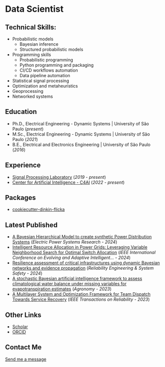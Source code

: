 # Data Scientist

## Technical Skills:

- Probabilistic models
  - Bayesian inference
  - Structured probabilistic models
- Programming skills
  - Probabilistic programming
  - Python programming and packaging
  - CI/CD workflows automation
  - Data pipeline automation
- Statistical signal processing
- Optimization and metaheuristics
- Geoprocessing
- Networked systems

## Education

- Ph.D., Electrical Engineering - Dynamic Systems | University of São Paulo (_present_)
- M.Sc., Electrical Engineering - Dynamic Systems | University of São Paulo (_2021_)
- B.E., Electrical and Electronics Engineering | University of São Paulo (_2016_)

## Experience

- [Signal Processing Laboratory](http://www1.sel.eesc.usp.br/lps/) (_2019 - present_)
- [Center for Artificial Intelligence - C4AI](https://c4ai.inova.usp.br/) (_2022 -
  present_)

## Packages

- [cookiecutter-dinkin-flicka](https://github.com/luizdesuo/cookiecutter-dinkin-flicka)

<!-- latest_published starts -->
## Latest Published

- [A Bayesian Hierarchical Model to create synthetic Power Distribution Systems](https://scholar.google.com/citations?view_op=view_citation&hl=en&user=YLWr2gsAAAAJ&sortby=pubdate&citation_for_view=YLWr2gsAAAAJ:hqOjcs7Dif8C) (_Electric Power Systems Research  - 2024_)
- [Intelligent Resource Allocation in Power Grids: Leveraging Variable Neighborhood Search for Optimal Switch Allocation](https://scholar.google.com/citations?view_op=view_citation&hl=en&user=YLWr2gsAAAAJ&sortby=pubdate&citation_for_view=YLWr2gsAAAAJ:UebtZRa9Y70C) (_IEEE International Conference on Evolving and Adaptive Intelligent… - 2024_)
- [Resilience assessment of critical infrastructures using dynamic Bayesian networks and evidence propagation](https://scholar.google.com/citations?view_op=view_citation&hl=en&user=YLWr2gsAAAAJ&sortby=pubdate&citation_for_view=YLWr2gsAAAAJ:_FxGoFyzp5QC) (_Reliability Engineering & System Safety  - 2024_)
- [A stochastic Bayesian artificial intelligence framework to assess climatological water balance under missing variables for evapotranspiration estimates](https://scholar.google.com/citations?view_op=view_citation&hl=en&user=YLWr2gsAAAAJ&sortby=pubdate&citation_for_view=YLWr2gsAAAAJ:Se3iqnhoufwC) (_Agronomy  - 2023_)
- [A Multilayer System and Optimization Framework for Team Dispatch Towards Service Recovery](https://scholar.google.com/citations?view_op=view_citation&hl=en&user=YLWr2gsAAAAJ&sortby=pubdate&citation_for_view=YLWr2gsAAAAJ:ufrVoPGSRksC) (_IEEE Transactions on Reliability - 2023_)
<!-- latest_published ends -->

## Other Links

- [Scholar](https://scholar.google.com.br/citations?user=YLWr2gsAAAAJ)
- [ORCID](https://orcid.org/0000-0001-8629-1870)

## Contact Me

[Send me a message](https://forms.gle/mxdnreYvT7EEuQsQA)
